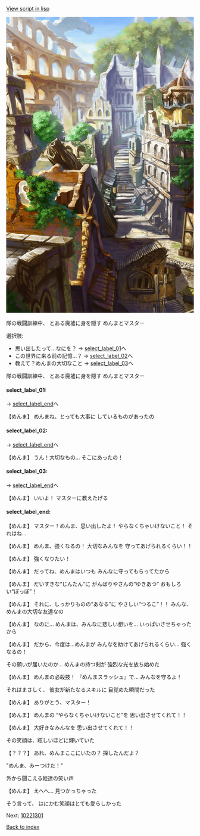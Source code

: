 [View script in lisp](../scripts/10211303.txt)

![ghost_town.png](../images/backgrounds/ghost_town.png)

隊の戦闘訓練中、
とある廃墟に身を隠す
めんまとマスター

選択肢:
- 思い出したって…なにを？ → [select_label_01](#select_label_01)へ
- この世界に来る前の記憶…？ → [select_label_02](#select_label_02)へ
- 教えて？めんまの大切なこと → [select_label_03](#select_label_03)へ

隊の戦闘訓練中、
とある廃墟に身を隠す
めんまとマスター

#### select_label_01:
 → [select_label_end](#select_label_end)へ

【めんま】
めんまね、とっても大事に
しているものがあったの

#### select_label_02:
 → [select_label_end](#select_label_end)へ

【めんま】
うん！大切なもの…
そこにあったの！

#### select_label_03:
 → [select_label_end](#select_label_end)へ

【めんま】
いいよ！
マスターに教えたげる

#### select_label_end:

【めんま】
マスター！めんま、思い出したよ！
やらなくちゃいけないこと！
それはね…

【めんま】
めんま、強くなるの！
大切なみんなを
守ってあげられるくらい！！

【めんま】
強くなりたい！

【めんま】
だってね、めんまはいつも
みんなに守ってもらってたから

【めんま】
だいすきな“じんたん”に
がんばりやさんの“ゆきあつ”
おもしろい“ぽっぽ”！

【めんま】
それに、しっかりものの“あなる”に
やさしい“つるこ”！！
みんな、めんまの大切な友達なの

【めんま】
なのに…
めんまは、みんなに悲しい想いを…
いっぱいさせちゃったから

【めんま】
だから、今度は…めんまが
みんなを助けてあげられるくらい…
強くなるの！

その願いが届いたのか…
めんまの持つ剣が
強烈な光を放ち始めた

【めんま】
めんまの必殺技！
『めんまスラッシュ』で…
みんなを守るよ！

それはまさしく、
彼女が新たなるスキルに
目覚めた瞬間だった

【めんま】
ありがとう、マスター！

【めんま】
めんまの
“やらなくちゃいけないこと”を
思い出させてくれて！！

【めんま】
大好きなみんなを
思い出させてくれて！！

その笑顔は、眩しいほどに輝いていた

【？？？】
あれ、めんまここにいたの？ 
探したんだよ？

"めんま、みーつけた！"

外から聞こえる姫達の笑い声

【めんま】
えへへ…
見つかっちゃった

そう言って、
はにかむ笑顔はとても愛らしかった

Next: [10221301](10221301.md)

[Back to index](index.md)
